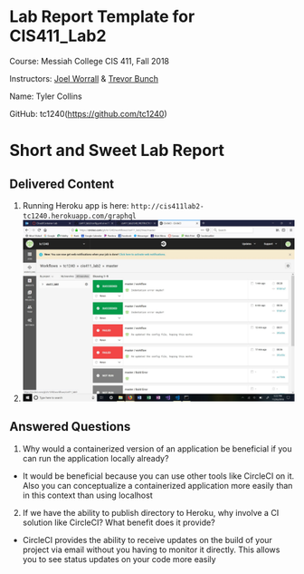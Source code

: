 # Lab Report Template for CIS411_Lab2
Course: Messiah College CIS 411, Fall 2018

Instructors: [Joel Worrall](https://github.com/tangollama) & [Trevor Bunch](https://github.com/trevordbunch)

Name: Tyler Collins

GitHub: tc1240(https://github.com/tc1240)

# Short and Sweet Lab Report

## Delivered Content

1. Running Heroku app is here: ```http://cis411lab2-tc1240.herokuapp.com/graphql```
2. ![Image of Successful build](..\assets\CircleCiandHerokuBuild.JPG)

## Answered Questions
1. Why would a containerized version of an application be beneficial if you can run the application locally already?

- It would be beneficial because you can use other tools like CircleCI on it. Also you can conceptualize a containerized application more easily than in this context than using localhost

2. If we have the ability to publish directory to Heroku, why involve a CI solution like CircleCI? What benefit does it provide?

- CircleCI provides the ability to receive updates on the build of your project via email without you having to monitor it directly. This allows you to see status updates on your code more easily
